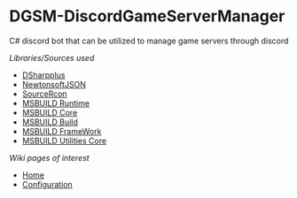 # DGSM-DiscordGameServerManager
C# discord bot that can be utilized to manage game servers through discord<br />

<em>Libraries/Sources used</em>
<ul>
  <li>
	  <a href="https://github.com/DSharpPlus/DSharpPlus">DSharpplus</a>
  </li>
  <li>
	  <a href="https://www.newtonsoft.com/json">NewtonsoftJSON</a>
  </li>
  <li>
	  <a href="https://github.com/aiusepsi/SourceRcon">SourceRcon</a>
  </li>
  <li>
	  <a href="https://www.nuget.org/packages/Microsoft.Build.Runtime/">MSBUILD Runtime</a>
  </li>
	<li>
	  <a href="https://www.nuget.org/packages/Microsoft.Build.Tasks.Core/">MSBUILD Core</a>
		  </li>
		  <li>
		  <a href="https://www.nuget.org/packages/Microsoft.Build/">MSBUILD Build</a>
		  </li>
		  <li>
		  <a href="https://www.nuget.org/packages/Microsoft.Build.Framework/">MSBUILD FrameWork</a>
		  </li>
		  <li>
		  <a href="https://www.nuget.org/packages/Microsoft.Build.Utilities.Core/">MSBUILD Utilities Core</a>
		  </li>
  </ul>
  <em>Wiki pages of interest</em>
  <ul>
	<li>
		<a href="https://github.com/Supershade2/DGSM-DiscordGameServerManager/wiki">Home</a>
	</li>
	<li>
	<a href="https://github.com/Supershade2/DGSM-DiscordGameServerManager/wiki/Configuration-overview:-Config.json">Configuration</a>
	</li>
</ul>
